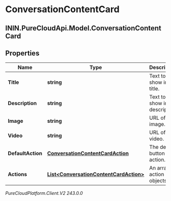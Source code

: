 # ConversationContentCard

## ININ.PureCloudApi.Model.ConversationContentCard

## Properties

|Name | Type | Description | Notes|
|------------ | ------------- | ------------- | -------------|
| **Title** | **string** | Text to show in the title. | |
| **Description** | **string** | Text to show in the description. | [optional] |
| **Image** | **string** | URL of an image. | [optional] |
| **Video** | **string** | URL of a video. | [optional] |
| **DefaultAction** | [**ConversationContentCardAction**](ConversationContentCardAction) | The default button action. | [optional] |
| **Actions** | [**List&lt;ConversationContentCardAction&gt;**](ConversationContentCardAction) | An array of action objects. | |



_PureCloudPlatform.Client.V2 243.0.0_
